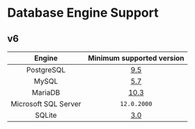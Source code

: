 # Database Engine Support

## v6
| Engine | Minimum supported version |
| :------------: | :------------: |
| PostgreSQL | [9.5](https://www.postgresql.org/docs/9.5/ ) |
| MySQL | [5.7](https://dev.mysql.com/doc/refman/5.7/en/) |
| MariaDB | [10.3](https://mariadb.com/kb/en/changes-improvements-in-mariadb-103/) |
| Microsoft SQL Server | `12.0.2000` |
| SQLite | [3.0](https://www.sqlite.org/version3.html) |

